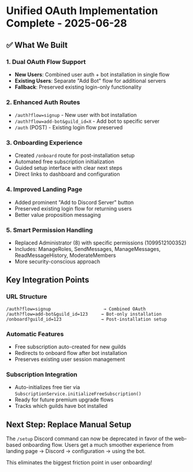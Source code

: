 # Unified OAuth Implementation Complete - 2025-06-28

## ✅ What We Built

### 1. **Dual OAuth Flow Support**
- **New Users**: Combined user auth + bot installation in single flow
- **Existing Users**: Separate "Add Bot" flow for additional servers
- **Fallback**: Preserved existing login-only functionality

### 2. **Enhanced Auth Routes**
- `/auth?flow=signup` - New user with bot installation
- `/auth?flow=add-bot&guild_id=X` - Add bot to specific server
- `/auth` (POST) - Existing login flow preserved

### 3. **Onboarding Experience**
- Created `/onboard` route for post-installation setup
- Automated free subscription initialization
- Guided setup interface with clear next steps
- Direct links to dashboard and configuration

### 4. **Improved Landing Page**
- Added prominent "Add to Discord Server" button
- Preserved existing login flow for returning users
- Better value proposition messaging

### 5. **Smart Permission Handling**
- Replaced Administrator (8) with specific permissions (1099512100352)
- Includes: ManageRoles, SendMessages, ManageMessages, ReadMessageHistory, ModerateMembers
- More security-conscious approach

## Key Integration Points

### **URL Structure**
```
/auth?flow=signup                    → Combined OAuth
/auth?flow=add-bot&guild_id=123     → Bot-only installation  
/onboard?guild_id=123               → Post-installation setup
```

### **Automatic Features**
- Free subscription auto-created for new guilds
- Redirects to onboard flow after bot installation
- Preserves existing user session management

### **Subscription Integration**
- Auto-initializes free tier via `SubscriptionService.initializeFreeSubscription()`
- Ready for future premium upgrade flows
- Tracks which guilds have bot installed

## Next Step: Replace Manual Setup
The `/setup` Discord command can now be deprecated in favor of the web-based onboarding flow. Users get a much smoother experience from landing page → Discord → configuration → using the bot.

This eliminates the biggest friction point in user onboarding!